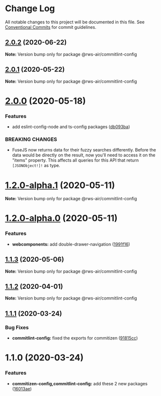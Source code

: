 # Change Log

All notable changes to this project will be documented in this file.
See [Conventional Commits](https://conventionalcommits.org) for commit guidelines.

## [2.0.2](https://github.com/RWS-NL/air-node-packages/compare/@rws-air/commitlint-config@2.0.1...@rws-air/commitlint-config@2.0.2) (2020-06-22)

**Note:** Version bump only for package @rws-air/commitlint-config





## [2.0.1](https://github.com/RWS-NL/air-node-packages/compare/@rws-air/commitlint-config@2.0.0...@rws-air/commitlint-config@2.0.1) (2020-05-22)

**Note:** Version bump only for package @rws-air/commitlint-config





# [2.0.0](https://github.com/RWS-NL/air-node-packages/compare/@rws-air/commitlint-config@1.2.0-alpha.1...@rws-air/commitlint-config@2.0.0) (2020-05-18)


### Features

* add eslint-config-node and ts-config packages ([db093ba](https://github.com/RWS-NL/air-node-packages/commit/db093ba39bab3c6b97a689017b9a7f41d6422fde))


### BREAKING CHANGES

* FuseJS now returns data for their fuzzy searches
differently. Before the data would be directly on the result, now you'll
need to access it on the "items" property. This affects all queries for
this API that return `[JSONObject!]!` as type.





# [1.2.0-alpha.1](https://github.com/RWS-NL/air-node-packages/compare/@rws-air/commitlint-config@1.2.0-alpha.0...@rws-air/commitlint-config@1.2.0-alpha.1) (2020-05-11)

**Note:** Version bump only for package @rws-air/commitlint-config





# [1.2.0-alpha.0](https://github.com/RWS-NL/air-node-packages/compare/@rws-air/commitlint-config@1.1.3...@rws-air/commitlint-config@1.2.0-alpha.0) (2020-05-11)


### Features

* **webcomponents:** add double-drawer-navigation ([1991f16](https://github.com/RWS-NL/air-node-packages/commit/1991f163292b60cd5121d0e17e1c80cae32aecb1))





## [1.1.3](https://github.com/RWS-NL/air-node-packages/compare/@rws-air/commitlint-config@1.1.2...@rws-air/commitlint-config@1.1.3) (2020-05-06)

**Note:** Version bump only for package @rws-air/commitlint-config





## [1.1.2](https://github.com/RWS-NL/air-node-packages/compare/@rws-air/commitlint-config@1.1.1...@rws-air/commitlint-config@1.1.2) (2020-04-01)

**Note:** Version bump only for package @rws-air/commitlint-config

## [1.1.1](https://github.com/RWS-NL/air-node-packages/compare/@rws-air/commitlint-config@1.1.0...@rws-air/commitlint-config@1.1.1) (2020-03-24)

### Bug Fixes

- **commitlint-config:** fixed the exports for commitizen ([91815cc](https://github.com/RWS-NL/air-node-packages/commit/91815ccd05f0a786ce51ec13b866aa5e97108cb8))

# 1.1.0 (2020-03-24)

### Features

- **commitizen-config,commitlint-config:** add these 2 new packages ([16013ae](https://github.com/RWS-NL/air-node-packages/commit/16013aefedc5a20c5a0fa0a77ca11ce232b980ad))
